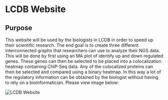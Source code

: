 LCDB Website
===============

## Purpose
This website will be used by the biologists in LCDB in order to speed up their
scientific research. The end goal is to create three different interconnected
graphs that researchers can use to analyze their NGS data.  This will be done
by first using an MA plot of identify up and down regulated genes.  These genes
can then be selected to be placed into a colocalization heatmap containing ChIP-Seq
data.  Any of the colocalized proteins can then be selected and compared using a
binary heatmap.  In this way a lot of the regulatory information can be obtained
by the biologist without having to rely on a bioinformatician.  Please view image
below:

![LCDB Website]( Repository-Images/lcdb_website.png )

